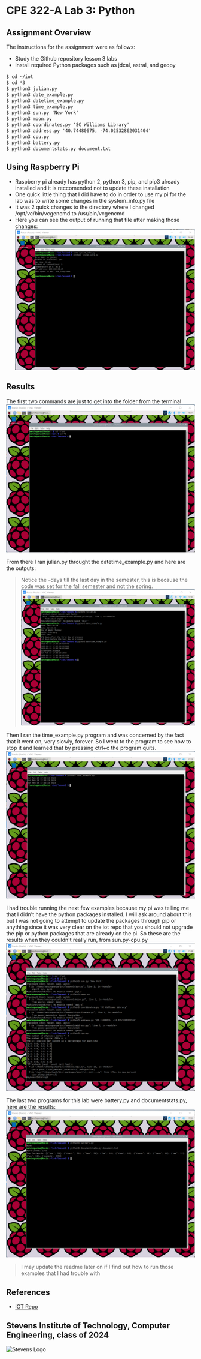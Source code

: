# CPE 322-A Lab 3: Python

## Assignment Overview 
The instructions for the assignment were as follows:
* Study the Github repository lesson 3 labs
* Install required Python packages such as jdcal, astral, and geopy
~~~
$ cd ~/iot
$ cd *3
$ python3 julian.py
$ python3 date_example.py
$ python3 datetime_example.py
$ python3 time_example.py
$ python3 sun.py 'New York'
$ python3 moon.py
$ python3 coordinates.py 'SC Williams Library'
$ python3 address.py '40.74480675, -74.02532862031404'
$ python3 cpu.py
$ python3 battery.py
$ python3 documentstats.py document.txt
~~~

## Using Raspberry Pi 
* Raspberry pi already has python 2, python 3, pip, and pip3 already installed and it is reccomended not to update these installation 
* One quick little thing that I did have to do in order to use my pi for the lab was to write some changes in the system_info.py file
* It was 2 quick changes to the directory where I changed /opt/vc/bin/vcgencmd to /usr/bin/vcgencmd
* Here you can see the output of running that file after making those changes:
![Fixing system_info](fixingsysteminfo.png)

## Results
The first two commands are just to get into the folder from the terminal
![Getting into the folder](gettingintothefolder.png)

From there I ran julian.py throught the datetime_example.py and here are the outputs:
>Notice the -days till the last day in the semester, this is because the code was set for the fall semester and not the spring. 
![julian-datetime](julian-datetime.png)

Then I ran the time_example.py program and was concerned by the fact that it went on, very slowly, forever. So I went to the program to see how to stop it and learned that by pressing ctrl+c the program quits.
![time](time.png)

I had trouble running the next few examples because my pi was telling me that I didn't have the python packages installed. I will ask around about this but I was not going to attempt to update the packages through pip or anything since it was very clear on the iot repo that you should not upgrade the pip or python packages that are already on the pi. So these are the results when they couldn't really run, from sun.py-cpu.py
![sun-cpu](sun-cpu.png)

The last two programs for this lab were battery.py and documentstats.py, here are the results:
![battery-documentstats](battery-documentstats.png)

> I may update the readme later on if I find out how to run those examples that I had trouble with

## References
* [IOT Repo](https://github.com/kevinwlu/iot)

## Stevens Institute of Technology, Computer Engineering, class of 2024
![Stevens Logo](https://web.stevens.edu/news/newspoints/brand-logos/2020/Circular/Stevens-Circular-Logo-2020_RED.png)
